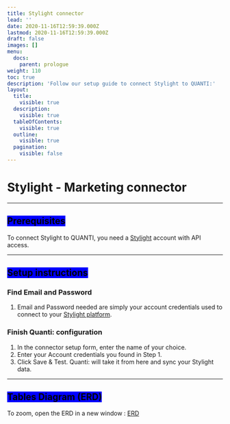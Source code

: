 ```yaml
---
title: Stylight connector
lead: ''
date: 2020-11-16T12:59:39.000Z
lastmod: 2020-11-16T12:59:39.000Z
draft: false
images: []
menu:
  docs:
    parent: prologue
weight: 110
toc: true
description: 'Follow our setup guide to connect Stylight to QUANTI:'
layout:
  title:
    visible: true
  description:
    visible: true
  tableOfContents:
    visible: true
  outline:
    visible: true
  pagination:
    visible: false
---
```


# Stylight - Marketing connector

***

## <mark style="background-color:blue;">Prerequisites</mark>

To connect Stylight to QUANTI, you need a [Stylight](https://partner.stylight.com/) account with API access.

***

## <mark style="background-color:blue;">Setup instructions</mark>

### Find Email and Password

1. Email and Password needed are simply your account credentials used to connect to your [Stylight platform](https://partner.stylight.net/login).

### Finish Quanti: configuration

1. In the connector setup form, enter the name of your choice.
2. Enter your Account credentials you found in Step 1.
3. Click Save & Test. Quanti: will take it from here and sync your Stylight data.

***

## <mark style="background-color:blue;">Tables Diagram (ERD)</mark>

To zoom, open the ERD in a new window : [ERD](https://dbdiagram.io/e/65c0b938ac844320ae75cb9c/65ce2459ac844320ae3a1803)
